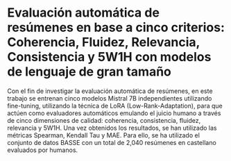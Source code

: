 # Evaluación automática de resúmenes en base a cinco criterios: Coherencia, Fluidez, Relevancia, Consistencia y 5W1H con modelos de lenguaje de gran tamaño

Con el fin de investigar la evaluación automática de resúmenes, en este trabajo se entrenan cinco modelos Mistral 7B independientes utilizando fine-tuning, utilizando la técnica de LoRA (Low-Rank-Adaptation), 
para que actúen como evaluadores automáticos emulando el juicio
humano a través de cinco dimensiones de calidad: coherencia, consistencia, fluidez, relevancia
y 5W1H. Una vez obtenidos los resultados, se han utilizado las métricas Spearman, Kendall Tau
y MAE. Para ello, se ha utilizado el conjunto de datos BASSE con un total de 2,040 resúmenes
en castellano evaluados por humanos.
